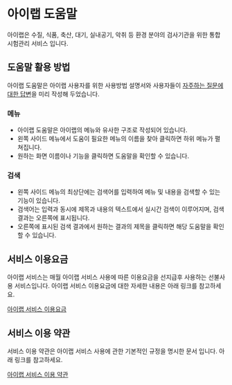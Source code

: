 # 아이랩 도움말

아이랩은 수질, 식품, 축산, 대기, 실내공기, 악취 등 환경 분야의 검사기관을 위한 통합 시험관리 서비스 입니다.

## 도움말 활용 방법

아이랩 도움말은 아이랩 사용자를 위한 사용방법 설명서와 사용자들이 [자주하는 질문에 대한 답변](faq/)을 미리 작성해 두었습니다. 

### 메뉴

* 아이랩 도움말은 아이랩의 메뉴와 유사한 구조로 작성되어 있습니다.
* 왼쪽 사이드 메뉴에서 도움이 필요한 메뉴의 이름을 찾아 클릭하면 하위 메뉴가 펼쳐집니다.
* 원하는 화면 이름이나 기능을 클릭하면 도움말을 확인할 수 있습니다.

### 검색

* 왼쪽 사이드 메뉴의 최상단에는 검색어를 입력하여 메뉴 및 내용을 검색할 수 있는 기능이 있습니다.
* 검색어는 입력과 동시에 제목과 내용의 텍스트에서 실시간 검색이 이루어지며, 검색 결과는 오른쪽에 표시됩니다.
* 오른쪽에 표시된 검색 결과에서 원하는 결과의 제목을 클릭하면 해당 도움말을 확인할 수 있습니다.

## 서비스 이용요금

아이랩 서비스는 매월 아이랩 서비스 사용에 따른 이용요금을 선지급후 사용하는 선불사용 서비스입니다. 아이랩 서비스 이용요금에 대한 자세한 내용은 아래 링크를 참고하세요.

[아이랩 서비스 이용요금](ilab01.md)

## 서비스 이용 약관

서비스 이용 약관은 아이랩 서비스 사용에 관한 기본적인 규정을 명시한 문서 입니다. 아래 링크를 참고하세요.

[아이랩 서비스 이용 약관](ilab02.md)

